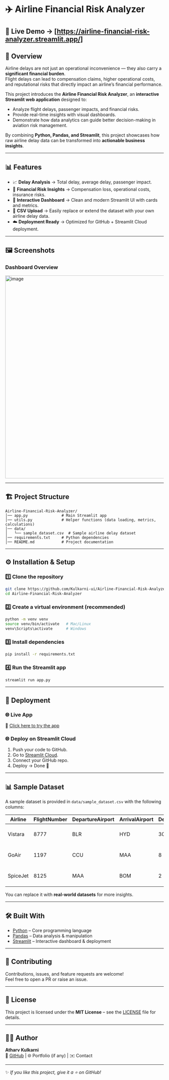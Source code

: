 # ✈️ Airline Financial Risk Analyzer  

🔗 **Live Demo** → [https://airline-financial-risk-analyzer.streamlit.app/]
---

## 📖 Overview  

Airline delays are not just an operational inconvenience — they also carry a **significant financial burden**.  
Flight delays can lead to compensation claims, higher operational costs, and reputational risks that directly impact an airline’s financial performance.  

This project introduces the **Airline Financial Risk Analyzer**, an **interactive Streamlit web application** designed to:  
- Analyze flight delays, passenger impacts, and financial risks.  
- Provide real-time insights with visual dashboards.  
- Demonstrate how data analytics can guide better decision-making in aviation risk management.  

By combining **Python, Pandas, and Streamlit**, this project showcases how raw airline delay data can be transformed into **actionable business insights**.  

---

## 📊 Features  

- 📈 **Delay Analysis** → Total delay, average delay, passenger impact.  
- 💸 **Financial Risk Insights** → Compensation loss, operational costs, insurance risks.  
- 🎨 **Interactive Dashboard** → Clean and modern Streamlit UI with cards and metrics.  
- 📂 **CSV Upload** → Easily replace or extend the dataset with your own airline delay data.  
- ☁️ **Deployment Ready** → Optimized for GitHub + Streamlit Cloud deployment.  

---

## 🖼️ Screenshots  

### Dashboard Overview  
 
  
<img width="1522" height="644" alt="image" src="https://github.com/user-attachments/assets/6ff78768-3062-4489-886c-7214b409647f" />

---

## 🏗️ Project Structure  

```
Airline-Financial-Risk-Analyzer/
│── app.py               # Main Streamlit app
│── utils.py             # Helper functions (data loading, metrics, calculations)
│── data/
│   └── sample_dataset.csv  # Sample airline delay dataset
│── requirements.txt     # Python dependencies
│── README.md            # Project documentation
```

---

## ⚙️ Installation & Setup  

### 1️⃣ Clone the repository  
```bash
git clone https://github.com/Kulkarni-ui/Airline-Financial-Risk-Analyzer.git
cd Airline-Financial-Risk-Analyzer
```

### 2️⃣ Create a virtual environment (recommended)  
```bash
python -m venv venv
source venv/bin/activate   # Mac/Linux
venv\Scripts\activate      # Windows
```

### 3️⃣ Install dependencies  
```bash
pip install -r requirements.txt
```

### 4️⃣ Run the Streamlit app  
```bash
streamlit run app.py
```

---

## 🚀 Deployment  

### 🌐 Live App  
🔗 [Click here to try the app](YOUR-DEPLOYED-LINK)  

### 🌐 Deploy on **Streamlit Cloud**  
1. Push your code to GitHub.  
2. Go to [Streamlit Cloud](https://streamlit.io/cloud).  
3. Connect your GitHub repo.  
4. Deploy → Done 🎉  

---

## 📊 Sample Dataset  

A sample dataset is provided in `data/sample_dataset.csv` with the following columns:  

| Airline   | FlightNumber | DepartureAirport | ArrivalAirport | DelayMinutes | Passengers | Date       |
|-----------|--------------|------------------|----------------|--------------|------------|------------|
| Vistara   | 8777         | BLR              | HYD            | 30           | 90         | 01-01-2023 |
| GoAir     | 1197         | CCU              | MAA            | 8            | 153        | 02-01-2023 |
| SpiceJet  | 8125         | MAA              | BOM            | 2            | 183        | 03-01-2023 |

You can replace it with **real-world datasets** for more insights.  

---

## 🛠️ Built With  

- [Python](https://www.python.org/) – Core programming language  
- [Pandas](https://pandas.pydata.org/) – Data analysis & manipulation  
- [Streamlit](https://streamlit.io/) – Interactive dashboard & deployment  

---

## 🤝 Contributing  

Contributions, issues, and feature requests are welcome!  
Feel free to open a PR or raise an issue.  

---

## 📜 License  

This project is licensed under the **MIT License** – see the [LICENSE](LICENSE) file for details.  

---

## 👨‍💻 Author  

**Atharv Kulkarni**  
🔗 [GitHub](https://github.com/Kulkarni-ui) | 🌐 Portfolio (if any) | ✉️ Contact  

---
✨ _If you like this project, give it a ⭐ on GitHub!_
